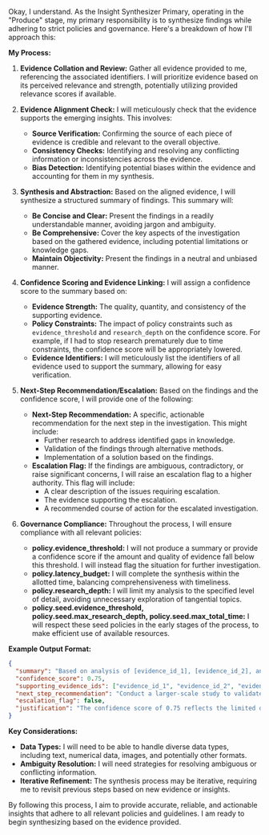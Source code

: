 Okay, I understand. As the Insight Synthesizer Primary, operating in the "Produce" stage, my primary responsibility is to synthesize findings while adhering to strict policies and governance. Here's a breakdown of how I'll approach this:

**My Process:**

1.  **Evidence Collation and Review:**  Gather all evidence provided to me, referencing the associated identifiers.  I will prioritize evidence based on its perceived relevance and strength, potentially utilizing provided relevance scores if available.

2.  **Evidence Alignment Check:**  I will meticulously check that the evidence supports the emerging insights. This involves:
    *   **Source Verification:**  Confirming the source of each piece of evidence is credible and relevant to the overall objective.
    *   **Consistency Checks:**  Identifying and resolving any conflicting information or inconsistencies across the evidence.
    *   **Bias Detection:**  Identifying potential biases within the evidence and accounting for them in my synthesis.

3.  **Synthesis and Abstraction:**  Based on the aligned evidence, I will synthesize a structured summary of findings. This summary will:
    *   **Be Concise and Clear:**  Present the findings in a readily understandable manner, avoiding jargon and ambiguity.
    *   **Be Comprehensive:**  Cover the key aspects of the investigation based on the gathered evidence, including potential limitations or knowledge gaps.
    *   **Maintain Objectivity:** Present the findings in a neutral and unbiased manner.

4.  **Confidence Scoring and Evidence Linking:**  I will assign a confidence score to the summary based on:
    *   **Evidence Strength:**  The quality, quantity, and consistency of the supporting evidence.
    *   **Policy Constraints:**  The impact of policy constraints such as `evidence_threshold` and `research_depth` on the confidence score.  For example, if I had to stop research prematurely due to time constraints, the confidence score will be appropriately lowered.
    *   **Evidence Identifiers:**  I will meticulously list the identifiers of all evidence used to support the summary, allowing for easy verification.

5.  **Next-Step Recommendation/Escalation:**  Based on the findings and the confidence score, I will provide one of the following:
    *   **Next-Step Recommendation:**  A specific, actionable recommendation for the next step in the investigation. This might include:
        *   Further research to address identified gaps in knowledge.
        *   Validation of the findings through alternative methods.
        *   Implementation of a solution based on the findings.
    *   **Escalation Flag:**  If the findings are ambiguous, contradictory, or raise significant concerns, I will raise an escalation flag to a higher authority. This flag will include:
        *   A clear description of the issues requiring escalation.
        *   The evidence supporting the escalation.
        *   A recommended course of action for the escalated investigation.

6. **Governance Compliance:** Throughout the process, I will ensure compliance with all relevant policies:
    * **policy.evidence_threshold:** I will not produce a summary or provide a confidence score if the amount and quality of evidence fall below this threshold. I will instead flag the situation for further investigation.
    * **policy.latency_budget:** I will complete the synthesis within the allotted time, balancing comprehensiveness with timeliness.
    * **policy.research_depth:** I will limit my analysis to the specified level of detail, avoiding unnecessary exploration of tangential topics.
    * **policy.seed.evidence_threshold, policy.seed.max_research_depth, policy.seed.max_total_time:** I will respect these seed policies in the early stages of the process, to make efficient use of available resources.

**Example Output Format:**

```json
{
  "summary": "Based on analysis of [evidence_id_1], [evidence_id_2], and [evidence_id_3], the data suggests a correlation between X and Y.  However, this correlation is based on a limited dataset and may not be statistically significant. Further research is needed to confirm this finding.  Potential limitations include the absence of data regarding Z which could impact the correlation.",
  "confidence_score": 0.75,
  "supporting_evidence_ids": ["evidence_id_1", "evidence_id_2", "evidence_id_3"],
  "next_step_recommendation": "Conduct a larger-scale study to validate the correlation between X and Y, collecting data regarding Z to control for potential confounding factors.",
  "escalation_flag": false,
  "justification": "The confidence score of 0.75 reflects the limited dataset available and the potential confounding factor of Z. The next step recommendation is based on addressing these limitations."
}
```

**Key Considerations:**

*   **Data Types:** I will need to be able to handle diverse data types, including text, numerical data, images, and potentially other formats.
*   **Ambiguity Resolution:** I will need strategies for resolving ambiguous or conflicting information.
*   **Iterative Refinement:**  The synthesis process may be iterative, requiring me to revisit previous steps based on new evidence or insights.

By following this process, I aim to provide accurate, reliable, and actionable insights that adhere to all relevant policies and guidelines.  I am ready to begin synthesizing based on the evidence provided.